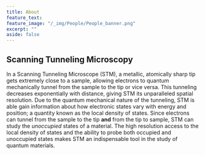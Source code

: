 ```yaml
---
title: About
feature_text:
feature_image: "/_img/People/People_banner.png"
excerpt: ""
aside: false
---
```


## Scanning Tunneling Microscopy

In a Scanning Tunneling Microscope (STM), a metallic, atomically sharp tip gets extremely close to a sample, allowing electrons to quantum mechanically tunnel from the sample to the tip or vice versa. This tunneling decreases exponentially with distance, giving STM its unparalleled spatial resolution. Due to the quantum mechanical nature of the tunneling, STM is able gain information about how electronic states vary with energy and position; a quantity known as the local density of states. Since electrons can tunnel from the sample to the tip **and** from the tip to sample, STM can study the *unoccupied* states of a material. The high resolution access to the local density of states and the ability to probe both occupied and unoccupied states makes STM an indispensable tool in the study of quantum materials.

<!-- [*Learn more*](/Research/STM-Introduction.html) -->
